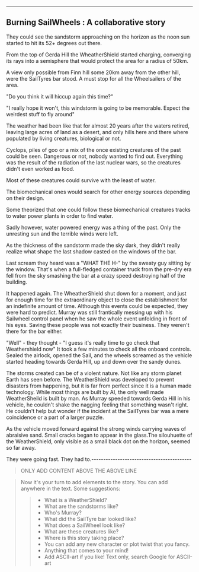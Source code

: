 -------------------------------------------
 Burning SailWheels : A collaborative story
-------------------------------------------

They could see the sandstorm approaching on the horizon as the noon sun
started to hit its 52+ degrees out there.

From the top of Gerda Hill the WheatherShield started charging, converging 
its rays into a semisphere that would protect the area for a radius of 50km. 

A view only possible from Finn hill some 20km away from the other
hill, were the SailTyres bar stood. A must stop for all the Wheelsailers
of the area.

"Do you think it will hiccup again this time?"

"I really hope it won't, this windstorm is going to be memorable. Expect
the weirdest stuff to fly around"

The weather had been like that for almost 20 years after the waters
retired, leaving large acres of land as a desert, and only
hills here and there where populated by living creatures, biological or not.

Cyclops, piles of goo or a mix of the once existing creatures of the past could be seen. Dangerous or not, nobody wanted to find out. Everything was the result of the radiation of the last nuclear wars, so the creatures didn't even worked as food. 

Most of these creatures could survive with the least of water.

The biomechanical ones would search for other energy sources depending on their design.

Some theorized that one could follow these biomechanical creatures tracks to water power plants in order to find water. 

Sadly however, water powered energy was a thing of the past. Only the unresting sun
and the terrible winds were left.

As the thickness of the sandstorm made the sky dark, they didn't 
really realize what shape the last shadow casted on the windows 
of the bar.

Last scream they heard was a "WHAT THE H-" by the sweaty guy sitting by
the window. That's when a full-fledged container truck from the
pre-dry era fell from the sky smashing the bar at a crazy speed
destroying half of the building.

It happened again. The WheatherShield shut down for a moment, and
just for enough time for the extraordinary object to close the
establishment for an indefinite amount of time.
Although this events could be expected, they were hard to predict.
Murray was still frantically messing up with his Sailwheel control
panel when he saw the whole event unfolding in front of his eyes.
Saving these people was not exactly their business. They weren't 
there for the bar either.

"Well" - they thought - "I guess it's really time to go check that
Weathershield now"
It took a few minutes to check all the onboard controls.
Sealed the airlock, opened the Sail, and the wheels screamed
as the vehicle started heading towards Gerda Hill,
up and down over the sandy dunes.

The storms created can be of a violent nature. Not like any storm planet Earth has seen before. The WeatherShield was developed to prevent disasters from happening, but it is far from perfect since it is a human made technology. While most things are built by AI, the only well made WeatherSheild is built by man. 
As Murray speeded towards Gerda Hill in his vehicle, he couldn't shake 
the nagging feeling that something wasn't right. He couldn't help but 
wonder if the incident at the SailTyres bar was a mere coincidence or 
a part of a larger puzzle.

As the vehicle moved forward against the strong winds carrying waves of abraisive sand. Small cracks began  to appear in the glass.The silouhuette of the WeatherShield, only visible as a small black dot on the horizon, seemed so far away.

They were going fast. They had to.------------------------------------------
> ONLY ADD CONTENT ABOVE THE ABOVE LINE

> Now it's your turn to add elements to the story. You can add
> anywhere in the text.
> Some suggestions:
>> - What is a WeatherShield?
>> - What are the sandstorms like?
>> - Who's Murray?
>> - What did the SailTyre bar looked like?
>> - What does a SailWheel look like?
>> - What are these creatures like?
>> - Where is this story taking place?
>> - You can add any new character or plot twist that you fancy.
>> - Anything that comes to your mind!
>> - Add ASCII-art if you like! Text only, search Google for ASCII-art
